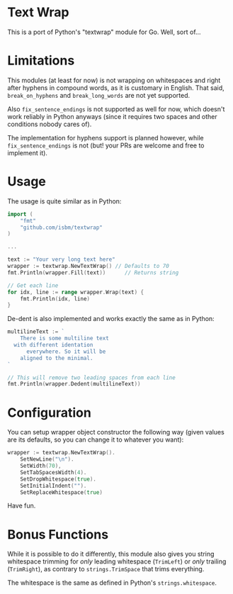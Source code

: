 # Text Wrap

This is a port of Python's "textwrap" module for Go. Well, sort of...

# Limitations

This modules (at least for now) is not wrapping on whitespaces and
right after hyphens in compound words, as it is customary in
English. That said, `break_on_hyphens` and `break_long_words` are not
yet supported.

Also `fix_sentence_endings` is not supported as well for now, which
doesn't work reliably in Python anyways (since it requires two spaces
and other conditions nobody cares of).

The implementation for hyphens support is planned however, while
`fix_sentence_endings` is not (but! your PRs are welcome and free to
implement it).

# Usage

The usage is quite similar as in Python:

```go
import (
	"fmt"
	"github.com/isbm/textwrap"
)

...

text := "Your very long text here"
wrapper := textwrap.NewTextWrap() // Defaults to 70
fmt.Println(wrapper.Fill(text))      // Returns string

// Get each line
for idx, line := range wrapper.Wrap(text) {
	fmt.Println(idx, line)
}

```

De-dent is also implemented and works exactly the same as in Python:

```go
multilineText := `
    There is some multiline text
  with different identation
      everywhere. So it will be
    aligned to the minimal.
`

// This will remove two leading spaces from each line
fmt.Println(wrapper.Dedent(multilineText))

```


# Configuration

You can setup wrapper object constructor the following way (given values are its
defaults, so you can change it to whatever you want):

```go
wrapper := textwrap.NewTextWrap().
	SetNewLine("\n").
	SetWidth(70),
	SetTabSpacesWidth(4).
	SetDropWhitespace(true).
	SetInitialIndent("").
	SetReplaceWhitespace(true)
```

Have fun.

# Bonus Functions

While it is possible to do it differently, this module also gives you
string whitespace trimming for _only_ leading whitespace (`TrimLeft`) or _only_
trailing (`TrimRight`), as contrary to `strings.TrimSpace` that trims
everything.

The whitespace is the same as defined in Python's `strings.whitespace`.


